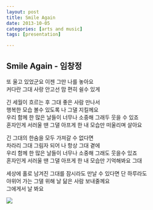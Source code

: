 ```yaml
---
layout: post
title: Smile Again
date: 2013-10-05
categories: [arts and music]
tags: [presentation]

---
```


Smile Again - 임창정
---

또 울고 있었군요 이젠 그만 나를 놓아요  
커다란 그대 사랑 안고선 맘 편히 쉴수 있게



긴 세월이 흐르는 후 그대 좋은 사람 만나서  
행복한 모습 볼수 있도록 나 그댈 지킬께요  
우리 함께 한 많은 날들이 너무나 소중해 그래두 웃을 수 있죠  
혼자인게 서러울 땐 그댈 아프게 한 내 모습만 떠울리며 살아요


긴 그대의 한숨을 모두 가져갈 수 없다면  
차라리 그대 그림자 되어 나 항상 그대 곁에  
우리 함께 한 많은 날들이 너무나 소중해 그래도 웃을수 있죠  
혼자인게 서러울 땐 그댈 아프게 한 내 모습만 기억해봐요 그대


세상에 홀로 남겨진 그대를 잠시라도 만날 수 있다면 단 하루라도  
야위어 가는 그댈 위해 날 닮은 사람 보내줄께요  
그에게서 날 봐요

![](http://sungsoo.github.com/images/smile-again.jpg)

